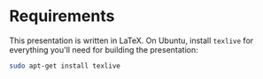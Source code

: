 # Requirements

This presentation is written in LaTeX. On Ubuntu, install `texlive`
for everything you'll need for building the presentation:

```sh
sudo apt-get install texlive
```
